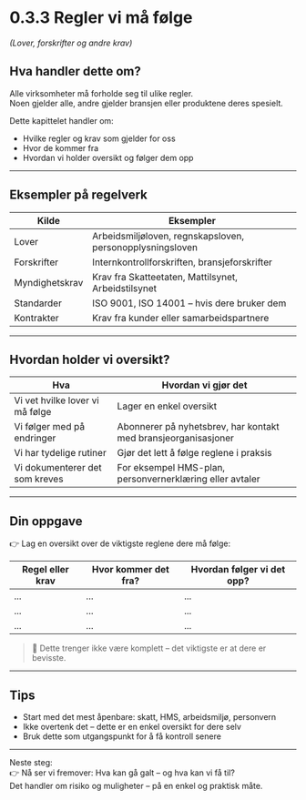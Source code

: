 # 0.3.3 Regler vi må følge  
*(Lover, forskrifter og andre krav)*

## Hva handler dette om?

Alle virksomheter må forholde seg til ulike regler.  
Noen gjelder alle, andre gjelder bransjen eller produktene deres spesielt.

Dette kapittelet handler om:
- Hvilke regler og krav som gjelder for oss
- Hvor de kommer fra
- Hvordan vi holder oversikt og følger dem opp

---

## Eksempler på regelverk

| Kilde | Eksempler |
|-------|-----------|
| Lover | Arbeidsmiljøloven, regnskapsloven, personopplysningsloven |
| Forskrifter | Internkontrollforskriften, bransjeforskrifter |
| Myndighetskrav | Krav fra Skatteetaten, Mattilsynet, Arbeidstilsynet |
| Standarder | ISO 9001, ISO 14001 – hvis dere bruker dem |
| Kontrakter | Krav fra kunder eller samarbeidspartnere |

---

## Hvordan holder vi oversikt?

| Hva | Hvordan vi gjør det |
|-----|---------------------|
| Vi vet hvilke lover vi må følge | Lager en enkel oversikt |
| Vi følger med på endringer | Abonnerer på nyhetsbrev, har kontakt med bransjeorganisasjoner |
| Vi har tydelige rutiner | Gjør det lett å følge reglene i praksis |
| Vi dokumenterer det som kreves | For eksempel HMS-plan, personvernerklæring eller avtaler |

---

## Din oppgave

👉 Lag en oversikt over de viktigste reglene dere må følge:

| Regel eller krav | Hvor kommer det fra? | Hvordan følger vi det opp? |
|------------------|----------------------|----------------------------|
| ... | ... | ... |
| ... | ... | ... |
| ... | ... | ... |

> 💬 Dette trenger ikke være komplett – det viktigste er at dere er bevisste.

---

## Tips

- Start med det mest åpenbare: skatt, HMS, arbeidsmiljø, personvern
- Ikke overtenk det – dette er en enkel oversikt for dere selv
- Bruk dette som utgangspunkt for å få kontroll senere

---

Neste steg:  
👉 Nå ser vi fremover: Hva kan gå galt – og hva kan vi få til?  
Det handler om risiko og muligheter – på en enkel og praktisk måte.
